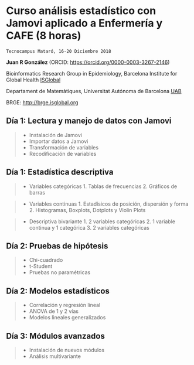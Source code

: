 # Curso análisis estadístico con Jamovi aplicado a Enfermería y CAFE (8 horas)

`Tecnocampus Mataró, 16-20 Diciembre 2018` 

**Juan R González** (ORCID: https://orcid.org/0000-0003-3267-2146)

Bioinformatics Research Group in Epidemiology, Barcelona Institute for Global Health [ISGlobal](http://www.isglobal.org)

Departament de Matemàtiques, Universitat Autónoma de Barcelona [UAB](http://www.uab.cat)

BRGE: http://brge.isglobal.org

## Día 1: Lectura y manejo de datos con Jamovi

> * Instalación de Jamovi
> * Importar datos a Jamovi
> * Transformación de variables
> * Recodificación de variables

## Día 1: Estadística descriptiva

> * Variables categóricas
    1. Tablas de frecuencias
    2. Gráficos de barras

> * Variables continuas
    1. Estadísicos de posición, dispersión y forma
    2. Histogramas, Boxplots, Dotplots y Violin Plots

> * Descriptiva bivariante
    1. 2 variables categóricas
    2. 1 variable continua y 1 categórica
    3. 2 variables categóricas

## Día 2: Pruebas de hipótesis

> * Chi-cuadrado
> * t-Student
> * Pruebas no paramétricas

## Día 2: Modelos estadísticos

> * Correlación y regresión lineal
> * ANOVA de 1 y 2 vías
> * Modelos lineales generalizados


## Día 3: Módulos avanzados

> * Instalación de nuevos módulos
> * Análisis multivariante
    
    
    
    
    


